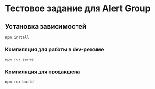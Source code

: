 # Тестовое задание для Alert Group

## Установка зависимостей
```
npm install
```

### Компиляция для работы в dev-режиме
```
npm run serve
```

### Компиляция для продакшена
```
npm run build
```
